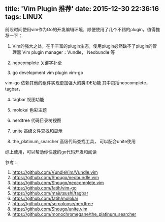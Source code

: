 title: 'Vim Plugin 推荐'
date: 2015-12-30 22:36:16
tags: LINUX
---

前段时间使用vim作为Go的开发编辑环境，顺便使用了几个不错的plugin，值得推荐一下：

1. Vim的强大之处，在于丰富的plugin生态，使用plugin必然缺不了plugin的管理器
Vim plugin manager：Vundle， Neobundle 等

2. neocomplete 关键字补全

3. go development vim plugin vim-go

vim-go 依赖其他的组件实现更加强大的类IDE功能 其中包括neocomplete，tagbar，

4. tagbar 视图功能

5. molokai 色彩主题

6. nerdtree 代码目录树视图 

7. unite 高级文件查找和显示

8. the_platinum_searcher 高级代码查找工具， 可以配合unite使用

综上使用，可以帮助你快速的go代码开发和阅读

参考：
1. https://github.com/VundleVim/Vundle.vim
2. https://github.com/Shougo/neobundle.vim
3. https://github.com/Shougo/neocomplete.vim
4. https://github.com/fatih/vim-go
5. https://github.com/majutsushi/tagbar
6. https://github.com/fatih/molokai
7. https://github.com/scrooloose/nerdtree
8. https://github.com/Shougo/unite.vim
9. https://github.com/monochromegane/the_platinum_searcher                                   